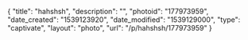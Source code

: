 {
    "title": "hahshsh",
    "description": "",
    "photoid": "177973959",
    "date_created": "1539123920",
    "date_modified": "1539129000",
    "type": "captivate",
    "layout": "photo",
    "url": "\/p\/hahshsh\/177973959"
}